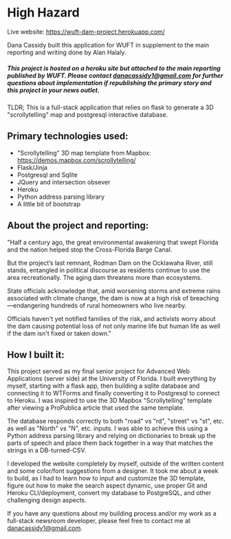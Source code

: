 # High Hazard 
Live website:
https://wuft-dam-project.herokuapp.com/

Dana Cassidy built this application for WUFT in supplement to the main reporting and writing done by Alan Halaly.

##### This project is hosted on a heroku site but attached to the main reporting published by WUFT. Please contact danacassidy1@gmail.com for further questions about implementation if republishing the primary story and this project in your news outlet. 

TLDR; This is a full-stack application that relies on flask to generate a 3D "scrollytelling" map and postgresql interactive database. 

## Primary technologies used:
 - "Scrollytelling" 3D map template from Mapbox: https://demos.mapbox.com/scrollytelling/
 - Flask/Jinja
 - Postgresql and Sqlite
 - JQuery and intersection obsever
 - Heroku
 - Python address parsing library
 - A little bit of bootstrap

## About the project and reporting:
"Half a century ago, the great environmental awakening that swept Florida and the nation helped stop the Cross-Florida Barge Canal.

But the project’s last remnant, Rodman Dam on the Ocklawaha River, still stands, entangled in political discourse as residents continue to use the area recreationally. The aging dam threatens more than ecosystems.

State officials acknowledge that, amid worsening storms and extreme rains associated with climate change, the dam is now at a high risk of breaching—endangering hundreds of rural homeowners who live nearby.

Officials haven't yet notified families of the risk, and activists worry about the dam causing potential loss of not only marine life but human life as well if the dam isn't fixed or taken down."

## How I built it:

This project served as my final senior project for Advanced Web Applications (server side) at the University of Florida. I built everything by myself, starting with a flask app, then building a sqlite database and connecting it to WTForms and finally converting it to Postgresql to connect to Heroku. I was inspired to use the 3D Mapbox "Scrollytelling" template after viewing a ProPublica article that used the same template. 

The database responds correctly to both "road" vs "rd", "street" vs "st", etc. as well as "North" vs "N", etc. inputs. I was able to achieve this using a Python address parsing library and relying on dictionaries to break up the parts of speech and place them back together in a way that matches the strings in a DB-turned-CSV.

I developed the website completely by myself, outside of the written content and some color/font suggestions from a designer. It took me about a week to build, as I had to learn how to input and customize the 3D template, figure out how to make the search aspect dynamic, use proper Git and Heroku CLI/deployment, convert my database to PostgreSQL, and other challenging design aspects.

If you have any questions about my building process and/or my work as a full-stack newsroom developer, please feel free to contact me at danacassidy1@gmail.com. 
